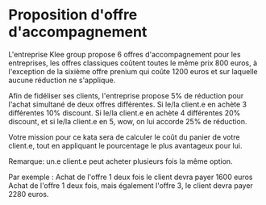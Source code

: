 # Proposition d'offre d'accompagnement

L'entreprise Klee group propose 6 offres d'accompagnement pour les entreprises, les offres classiques coûtent toutes le même prix 800 euros, à l'exception de la sixième offre prenium qui coûte 1200 euros et sur laquelle aucune réduction ne s'applique.

Afin de fidéliser ses clients, l'entreprise propose 5% de réduction pour l'achat simultané de deux offres différentes.
Si le/la client.e en achète 3 différentes 10% discount.
Si le/la client.e en achète 4 différentes 20% discount, et si le/la client.e en 5, wow, on lui accorde 25% de réduction.

Votre mission pour ce kata sera de calculer le coût du panier de votre client.e, tout en appliquant le pourcentage le plus avantageux pour lui.

Remarque: un.e client.e peut acheter plusieurs fois la même option.

Par exemple :
Achat de l'offre 1 deux fois le client devra payer 1600 euros
Achat de l'offre 1 deux fois, mais également l'offre 3, le client devra payer 2280 euros.
